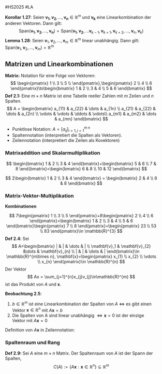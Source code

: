 #HS2025 #LA 

**Korollar 1.27**: Seien $\mathbf{v_{1}},\mathbf{v_{2}},\dots,\mathbf{v_{n}} \in \mathbb{R}^{m}$ und $\mathbf{v_{k}}$ eine Linearkombination der anderen Vektoren. Dann gilt: 
$$
\text{Span}(\mathbf{v_{1}},\mathbf{v_{2}},\dots,\mathbf{v_{n}}) = \text{Span}(\mathbf{v_{1}},\mathbf{v_{2}},\dots \mathbf{v}_{k-1},\mathbf{v}_{k+1},\mathbf{v}_{k+2},\dots,\mathbf{v}_{n},\mathbf{v}_{k})
$$
**Lemma 1.28**: Seien $\mathbf{v}_{1},\mathbf{v}_{2},\dots,\mathbf{v}_{m} \in \mathbb{R}^{m}$ linear unabhängig. Dann gilt: $\text{Span}(\mathbf{v}_{1},\mathbf{v}_{2},\dots,\mathbf{v}_{m}) = \mathbb{R}^{m}$

## Matrizen und Linearkombinationen

**Matrix:** Notation für eine Folge von Vektoren:
$$
\begin{pmatrix}
1 \\
3 \\
5 \\ 
\end{pmatrix},\begin{pmatrix}
2 \\
4 \\
6
\end{pmatrix}\to\begin{bmatrix}
1 & 2 \\
3 & 4 \\
5 & 6
\end{bmatrix}
$$
**Def 2.1:** Eine $m\times n$ Matrix ist eine Tabelle reeller Zahlen mit $m$ Zeilen und $n$ Spalten.
$$
A = \begin{bmatrix}
a_{11} & a_{22} & \dots & a_{1n} \\
a_{21} & a_{22} & \dots & a_{2n} \\
\vdots  & \vdots  & \ddots & \vdots\\
a_{m1} & a_{m2} & \dots &  a_{mn}
\end{bmatrix}
$$


- Punktlose Notation: $A = [a_{i j}]_{i=1,j=1}^{m\;n}$
- Spaltennotation (interpretiert die Spalten als Vektoren).
- Zeilennotation (interpretiert die Zeilen als Kovektoren)

### Matrixaddition und Skalarmultiplikation

$$
\begin{bmatrix}
1 & 2 \\
3 & 4
\end{bmatrix}+\begin{bmatrix}
5 & 6 \\
7 & 8
\end{bmatrix}=\begin{bmatrix}
6 & 8 \\
10 & 12
\end{bmatrix}
$$

$$
2\begin{bmatrix}
1 & 2 \\
3 & 4
\end{bmatrix} = \begin{bmatrix}
2 & 4 \\
6 & 8
\end{bmatrix}
$$


### Matrix-Vektor-Multiplikation

**Kombinationen**

$$
7\begin{pmatrix}
1 \\
3 \\
5
\end{pmatrix}+8\begin{pmatrix}
2 \\
4 \\
6
\end{pmatrix}=\begin{bmatrix}
1 & 2 \\
3 & 4 \\
5 & 6
\end{bmatrix}\begin{pmatrix}
7 \\
8
\end{pmatrix}=\begin{pmatrix}
23 \\
53 \\
83
\end{pmatrix}\in \mathbb{R}^{3}
$$
**Def 2.4**: Sei 
$$
A=\begin{bmatrix}
| & | & \dots &  | \\
\mathbf{v}_1 & \mathbf{v}_{2} &\dots &  \mathbf{v}_{n} \\
| & | & \dots &  |
\end{bmatrix}\in \mathbb{R}^{m\times n}, \mathbf{x}=\begin{pmatrix}
x_{1} \\
x_{2} \\
\vdots \\
x_{n}
\end{pmatrix}\in \mathbb{R}^{n}
$$
Der Vektor
$$
Ax = \sum_{j=1}^{n}x_{j}v_{j}\in\mathbb{R}^{m}
$$
ist das Produkt von $A$ und $\mathbf{x}$.

**Beobachtung 2.5**:
1. $b\in \mathbb{R}^{m}$ ist eine Linearkombination der Spalten von $A$ $\iff$ es gibt einen Vektor $\mathbf{x}\in \mathbb{R}^{n}$ mit $A\mathbf{x}=b$
2. Die Spalten von A sind linear unabhängig $\iff \mathbf{x}=0$ ist der einzige Vektor mit $A\mathbf{x}=0$

Definition von $A\mathbf{x}$ in Zeilennotation:

### Spaltenraum und Rang

**Def 2.9:** Sei $A$ eine $m\times n$ Matrix. Der Spaltenraum von $A$ ist der Spann der Spalten,
$$
C(A):= \{A\mathbf{x}:\mathbf{x}\in \mathbb{R}^{n}\} \subseteq \mathbb{R}^{m}
$$

